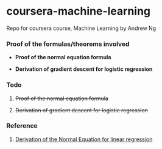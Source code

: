 # coursera-machine-learning

Repo for coursera course, Machine Learning by Andrew Ng

### Proof of the formulas/theorems involved

- **Proof of the normal equation formula**

- **Derivation of gradient descent for logistic regression**

### Todo

1. ~~Proof of the normal equation formula~~

2. ~~Derivation of gradient descent for logistic regression~~

### Reference

1. [Derivation of the Normal Equation for linear regression](http://eli.thegreenplace.net/2014/derivation-of-the-normal-equation-for-linear-regression/) 